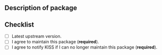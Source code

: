 ## Description of package

## Checklist

- [ ] Latest upstream version.
- [ ] I agree to maintain this package (**required**).
- [ ] I agree to notify KISS if I can no longer maintain this package (**required**).
